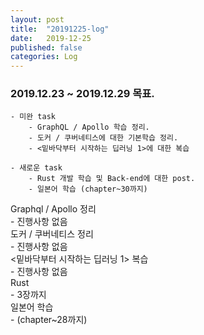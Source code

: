```yaml
---
layout: post
title:  "20191225-log"
date:   2019-12-25
published: false
categories: Log
---
```


### 2019.12.23 ~ 2019.12.29 목표.
    - 미완 task
        - GraphQL / Apollo 학습 정리.
        - 도커 / 쿠버네티스에 대한 기본학습 정리.  
        - <밑바닥부터 시작하는 딥러닝 1>에 대한 복습  

    - 새로운 task
        - Rust 개발 학습 및 Back-end에 대한 post.   
        - 일본어 학습 (chapter~30까지)  

Graphql / Apollo 정리  
    - 진행사항 없음  
도커 / 쿠버네티스 정리  
    - 진행사항 없음  
<밑바닥부터 시작하는 딥러닝 1> 복습  
    - 진행사항 없음  
Rust  
    - 3장까지  
일본어 학습  
    - (chapter~28까지)  